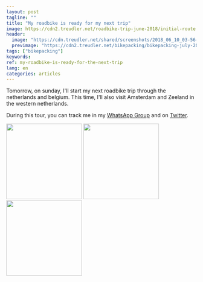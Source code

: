 ```yaml
---
layout: post
tagline: ""
title: "My roadbike is ready for my next trip"
image: https://cdn2.treudler.net/roadbike-trip-june-2018/initial-route.png
header:
  image: "https://cdn.treudler.net/shared/screenshots/2018_06_10_03-56-27_VKlw77hgHtX5u7RanLMD.jpg"
  previmage: "https://cdn2.treudler.net/bikepacking/bikepacking-july-2018/front.jpg"
tags: ["bikepacking"]
keywords:
ref: my-roadbike-is-ready-for-the-next-trip
lang: en
categories: articles
---
```


Tomorrow, on sunday, I'll start my next roadbike trip through the netherlands and belgium. This time, I'll also visit Amsterdam and Zeeland in the western netherlands.

During this tour, you can track me in my [WhatsApp Group](https://chat.whatsapp.com/1tEksb6yqjj25lcejqDpva) and on [Twitter](https://twitter.com/JoTreudler).

<a href="https://cdn2.treudler.net/bikepacking/bikepacking-july-2018/bike.jpeg" target="_blank"><img src="https://cdn2.treudler.net/bikepacking/bikepacking-july-2018/bike.jpeg" width="200px" /></a>
<a href="https://cdn2.treudler.net/bikepacking/bikepacking-july-2018/front.jpg" target="_blank"><img src="https://cdn2.treudler.net/bikepacking/bikepacking-july-2018/front.jpg" width="200px" /></a>
<a href="https://cdn2.treudler.net/bikepacking/bikepacking-july-2018/solar-panel.jpg" target="_blank"><img src="https://cdn2.treudler.net/bikepacking/bikepacking-july-2018/solar-panel.jpg" width="200px" /></a>